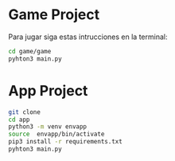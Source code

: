 # Game Project 

Para jugar siga estas intrucciones en la terminal:
```sh
cd game/game
pyhton3 main.py
```
# App Project  

```sh
git clone
cd app 
python3 -m venv envapp
source  envapp/bin/activate
pip3 install -r requirements.txt
pyhton3 main.py
```
